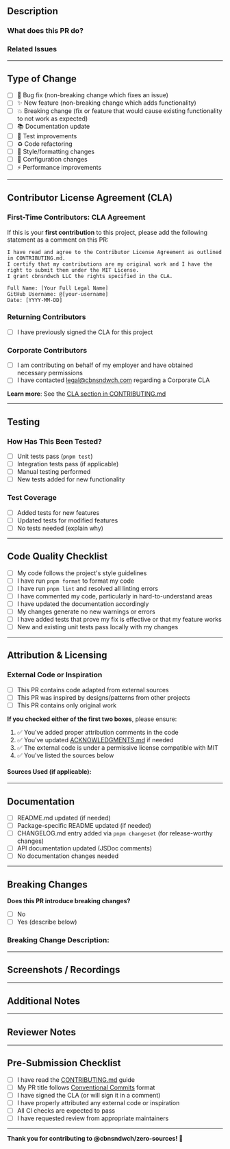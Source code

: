 ## Description

<!-- Provide a clear and concise description of your changes -->

### What does this PR do?

<!-- Describe what problem this solves or what feature it adds -->

### Related Issues

<!-- Link to any related issues: Fixes #123, Closes #456 -->

---

## Type of Change

<!-- Mark the relevant option with an "x" -->

- [ ] 🐛 Bug fix (non-breaking change which fixes an issue)
- [ ] ✨ New feature (non-breaking change which adds functionality)
- [ ] 💥 Breaking change (fix or feature that would cause existing functionality to not work as expected)
- [ ] 📚 Documentation update
- [ ] 🧪 Test improvements
- [ ] ♻️ Code refactoring
- [ ] 🎨 Style/formatting changes
- [ ] 🔧 Configuration changes
- [ ] ⚡ Performance improvements

---

## Contributor License Agreement (CLA)

<!-- ⚠️ REQUIRED FOR FIRST-TIME CONTRIBUTORS -->

### First-Time Contributors: CLA Agreement

If this is your **first contribution** to this project, please add the following statement as a comment on this PR:

```
I have read and agree to the Contributor License Agreement as outlined in CONTRIBUTING.md.
I certify that my contributions are my original work and I have the right to submit them under the MIT License.
I grant cbnsndwch LLC the rights specified in the CLA.

Full Name: [Your Full Legal Name]
GitHub Username: @[your-username]
Date: [YYYY-MM-DD]
```

### Returning Contributors

- [ ] I have previously signed the CLA for this project

### Corporate Contributors

- [ ] I am contributing on behalf of my employer and have obtained necessary permissions
- [ ] I have contacted legal@cbnsndwch.com regarding a Corporate CLA

**Learn more**: See the [CLA section in CONTRIBUTING.md](./CONTRIBUTING.md#contributor-license-agreement-cla)

---

## Testing

### How Has This Been Tested?

<!-- Describe the tests you ran and how to reproduce them -->

- [ ] Unit tests pass (`pnpm test`)
- [ ] Integration tests pass (if applicable)
- [ ] Manual testing performed
- [ ] New tests added for new functionality

### Test Coverage

<!-- If applicable, mention test coverage for new code -->

- [ ] Added tests for new features
- [ ] Updated tests for modified features
- [ ] No tests needed (explain why)

---

## Code Quality Checklist

<!-- Verify all items before submitting -->

- [ ] My code follows the project's style guidelines
- [ ] I have run `pnpm format` to format my code
- [ ] I have run `pnpm lint` and resolved all linting errors
- [ ] I have commented my code, particularly in hard-to-understand areas
- [ ] I have updated the documentation accordingly
- [ ] My changes generate no new warnings or errors
- [ ] I have added tests that prove my fix is effective or that my feature works
- [ ] New and existing unit tests pass locally with my changes

---

## Attribution & Licensing

<!-- Required if you borrowed code or were inspired by external sources -->

### External Code or Inspiration

- [ ] This PR contains code adapted from external sources
- [ ] This PR was inspired by designs/patterns from other projects
- [ ] This PR contains only original work

**If you checked either of the first two boxes**, please ensure:

1. ✅ You've added proper attribution comments in the code
2. ✅ You've updated [ACKNOWLEDGMENTS.md](./ACKNOWLEDGMENTS.md) if needed
3. ✅ The external code is under a permissive license compatible with MIT
4. ✅ You've listed the sources below

#### Sources Used (if applicable):

<!-- 
Example:
- Adapted caching logic from [Project Name](URL) - MIT License
- Inspired by [Project Name]'s approach to [feature](URL)
-->

---

## Documentation

<!-- Check all that apply -->

- [ ] README.md updated (if needed)
- [ ] Package-specific README updated (if needed)
- [ ] CHANGELOG.md entry added via `pnpm changeset` (for release-worthy changes)
- [ ] API documentation updated (JSDoc comments)
- [ ] No documentation changes needed

---

## Breaking Changes

<!-- If this is a breaking change, describe the impact -->

**Does this PR introduce breaking changes?**

- [ ] No
- [ ] Yes (describe below)

### Breaking Change Description:

<!-- 
If yes, describe:
- What breaks
- Migration path for users
- Why this change is necessary
-->

---

## Screenshots / Recordings

<!-- If applicable, add screenshots or recordings to demonstrate changes -->

---

## Additional Notes

<!-- Any additional information, concerns, or context -->

---

## Reviewer Notes

<!-- Optional: Specific areas you'd like reviewers to focus on -->

---

## Pre-Submission Checklist

<!-- Final checks before submitting -->

- [ ] I have read the [CONTRIBUTING.md](./CONTRIBUTING.md) guide
- [ ] My PR title follows [Conventional Commits](https://www.conventionalcommits.org/) format
- [ ] I have signed the CLA (or will sign it in a comment)
- [ ] I have properly attributed any external code or inspiration
- [ ] All CI checks are expected to pass
- [ ] I have requested review from appropriate maintainers

---

**Thank you for contributing to @cbnsndwch/zero-sources! 🎉**
